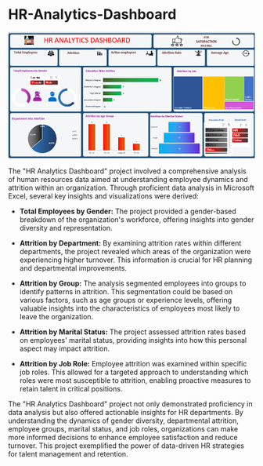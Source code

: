 # HR-Analytics-Dashboard

![Alt Text](https://github.com/Hari-Kypu/HR-Analytics-Dashboard/blob/main/Dashboard.png)

The "HR Analytics Dashboard" project involved a comprehensive analysis of human resources data aimed at understanding employee dynamics and attrition within an organization. Through proficient data analysis in Microsoft Excel, several key insights and visualizations were derived:

- **Total Employees by Gender:** The project provided a gender-based breakdown of the organization's workforce, offering insights into gender diversity and representation.

- **Attrition by Department:** By examining attrition rates within different departments, the project revealed which areas of the organization were experiencing higher turnover. This information is crucial for HR planning and departmental improvements.

- **Attrition by Group:** The analysis segmented employees into groups to identify patterns in attrition. This segmentation could be based on various factors, such as age groups or experience levels, offering valuable insights into the characteristics of employees most likely to leave the organization.

- **Attrition by Marital Status:** The project assessed attrition rates based on employees' marital status, providing insights into how this personal aspect may impact attrition.

- **Attrition by Job Role:** Employee attrition was examined within specific job roles. This allowed for a targeted approach to understanding which roles were most susceptible to attrition, enabling proactive measures to retain talent in critical positions.

The "HR Analytics Dashboard" project not only demonstrated proficiency in data analysis but also offered actionable insights for HR departments. By understanding the dynamics of gender diversity, departmental attrition, employee groups, marital status, and job roles, organizations can make more informed decisions to enhance employee satisfaction and reduce turnover. This project exemplified the power of data-driven HR strategies for talent management and retention.
